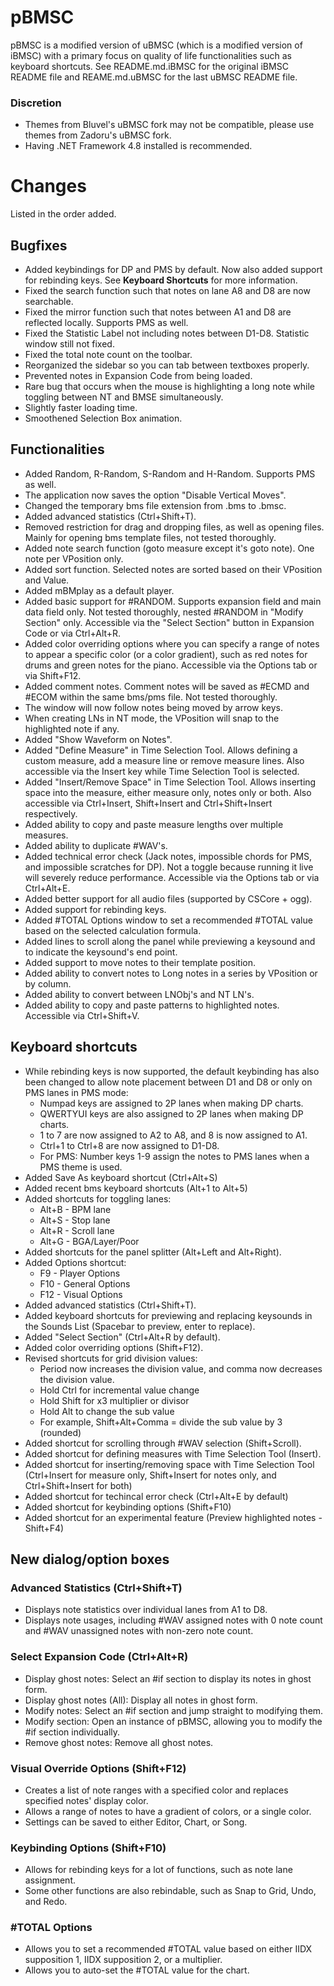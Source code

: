 pBMSC
=====
pBMSC is a modified version of uBMSC (which is a modified version of iBMSC) with a primary focus on quality of life functionalities such as keyboard shortcuts.
See README.md.iBMSC for the original iBMSC README file and REAME.md.uBMSC for the last uBMSC README file.

### Discretion
* Themes from Bluvel's uBMSC fork may not be compatible, please use themes from Zadoru's uBMSC fork.
* Having .NET Framework 4.8 installed is recommended.

# Changes
Listed in the order added.

## Bugfixes
* Added keybindings for DP and PMS by default. Now also added support for rebinding keys. See **Keyboard Shortcuts** for more information.
* Fixed the search function such that notes on lane A8 and D8 are now searchable.
* Fixed the mirror function such that notes between A1 and D8 are reflected locally. Supports PMS as well.
* Fixed the Statistic Label not including notes between D1-D8. Statistic window still not fixed.
* Fixed the total note count on the toolbar.
* Reorganized the sidebar so you can tab between textboxes properly.
* Prevented notes in Expansion Code from being loaded.
* Rare bug that occurs when the mouse is highlighting a long note while toggling between NT and BMSE simultaneously.
* Slightly faster loading time.
* Smoothened Selection Box animation.

## Functionalities
* Added Random, R-Random, S-Random and H-Random. Supports PMS as well.
* The application now saves the option "Disable Vertical Moves".
* Changed the temporary bms file extension from .bms to .bmsc.
* Added advanced statistics (Ctrl+Shift+T).
* Removed restriction for drag and dropping files, as well as opening files. Mainly for opening bms template files, not tested thoroughly.
* Added note search function (goto measure except it's goto note). One note per VPosition only.
* Added sort function. Selected notes are sorted based on their VPosition and Value.
* Added mBMplay as a default player.
* Added basic support for #RANDOM. Supports expansion field and main data field only. Not tested thoroughly, nested #RANDOM in "Modify Section" only. Accessible via the "Select Section" button in Expansion Code or via Ctrl+Alt+R.
* Added color overriding options where you can specify a range of notes to appear a specific color (or a color gradient), such as red notes for drums and green notes for the piano. Accessible via the Options tab or via Shift+F12.
* Added comment notes. Comment notes will be saved as #ECMD and #ECOM within the same bms/pms file. Not tested thoroughly.
* The window will now follow notes being moved by arrow keys.
* When creating LNs in NT mode, the VPosition will snap to the highlighted note if any.
* Added "Show Waveform on Notes".
* Added "Define Measure" in Time Selection Tool. Allows defining a custom measure, add a measure line or remove measure lines. Also accessible via the Insert key while Time Selection Tool is selected.
* Added "Insert/Remove Space" in Time Selection Tool. Allows inserting space into the measure, either measure only, notes only or both. Also accessible via Ctrl+Insert, Shift+Insert and Ctrl+Shift+Insert respectively.
* Added ability to copy and paste measure lengths over multiple measures.
* Added ability to duplicate #WAV's.
* Added technical error check (Jack notes, impossible chords for PMS, and impossible scratches for DP). Not a toggle because running it live will severely reduce performance. Accessible via the Options tab or via Ctrl+Alt+E.
* Added better support for all audio files (supported by CSCore + ogg).
* Added support for rebinding keys.
* Added #TOTAL Options window to set a recommended #TOTAL value based on the selected calculation formula.
* Added lines to scroll along the panel while previewing a keysound and to indicate the keysound's end point.
* Added support to move notes to their template position.
* Added ability to convert notes to Long notes in a series by VPosition or by column.
* Added ability to convert between LNObj's and NT LN's.
* Added ability to copy and paste patterns to highlighted notes. Accessible via Ctrl+Shift+V.

## Keyboard shortcuts
* While rebinding keys is now supported, the default keybinding has also been changed to allow note placement between D1 and D8 or only on PMS lanes in PMS mode:
  * Numpad keys are assigned to 2P lanes when making DP charts.
  * QWERTYUI keys are also assigned to 2P lanes when making DP charts.
  * 1 to 7 are now assigned to A2 to A8, and 8 is now assigned to A1.
  * Ctrl+1 to Ctrl+8 are now assigned to D1-D8.
  * For PMS: Number keys 1-9 assign the notes to PMS lanes when a PMS theme is used.
* Added Save As keyboard shortcut (Ctrl+Alt+S)
* Added recent bms keyboard shortcuts (Alt+1 to Alt+5)
* Added shortcuts for toggling lanes:
  * Alt+B - BPM lane
  * Alt+S - Stop lane
  * Alt+R - Scroll lane
  * Alt+G - BGA/Layer/Poor
* Added shortcuts for the panel splitter (Alt+Left and Alt+Right).
* Added Options shortcut:
  * F9 - Player Options
  * F10 - General Options
  * F12 - Visual Options
* Added advanced statistics (Ctrl+Shift+T).
* Added keyboard shortcuts for previewing and replacing keysounds in the Sounds List (Spacebar to preview, enter to replace).
* Added "Select Section" (Ctrl+Alt+R by default).
* Added color overriding options (Shift+F12).
* Revised shortcuts for grid division values:
  * Period now increases the division value, and comma now decreases the division value.
  * Hold Ctrl for incremental value change
  * Hold Shift for x3 multiplier or divisor
  * Hold Alt to change the sub value
  * For example, Shift+Alt+Comma = divide the sub value by 3 (rounded)
* Added shortcut for scrolling through #WAV selection (Shift+Scroll).
* Added shortcut for defining measures with Time Selection Tool (Insert).
* Added shortcut for inserting/removing space with Time Selection Tool (Ctrl+Insert for measure only, Shift+Insert for notes only, and Ctrl+Shift+Insert for both)
* Added shortcut for techincal error check (Ctrl+Alt+E by default)
* Added shortcut for keybinding options (Shift+F10)
* Added shortcut for an experimental feature (Preview highlighted notes - Shift+F4)

## New dialog/option boxes

### Advanced Statistics (Ctrl+Shift+T)
* Displays note statistics over individual lanes from A1 to D8.
* Displays note usages, including #WAV assigned notes with 0 note count and #WAV unassigned notes with non-zero note count.

### Select Expansion Code (Ctrl+Alt+R)
* Display ghost notes: Select an #if section to display its notes in ghost form.
* Display ghost notes (All): Display all notes in ghost form.
* Modify notes: Select an #if section and jump straight to modifying them.
* Modify section: Open an instance of pBMSC, allowing you to modify the #if section individually.
* Remove ghost notes: Remove all ghost notes.

### Visual Override Options (Shift+F12)
* Creates a list of note ranges with a specified color and replaces specified notes' display color.
* Allows a range of notes to have a gradient of colors, or a single color.
* Settings can be saved to either Editor, Chart, or Song.

### Keybinding Options (Shift+F10)
* Allows for rebinding keys for a lot of functions, such as note lane assignment.
* Some other functions are also rebindable, such as Snap to Grid, Undo, and Redo.

### #TOTAL Options
* Allows you to set a recommended #TOTAL value based on either IIDX supposition 1, IIDX supposition 2, or a multiplier.
* Allows you to auto-set the #TOTAL value for the chart.